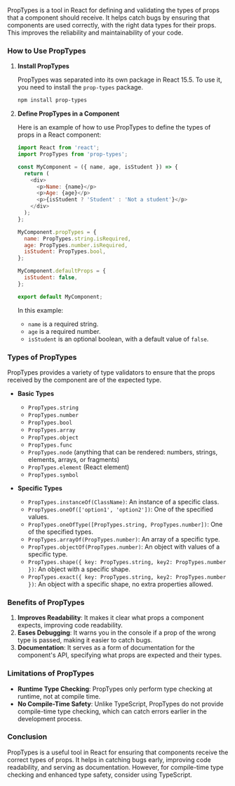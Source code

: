PropTypes is a tool in React for defining and validating the types of props that a component should receive. It helps catch bugs by ensuring that components are used correctly, with the right data types for their props. This improves the reliability and maintainability of your code.

### How to Use PropTypes

1. **Install PropTypes**

   PropTypes was separated into its own package in React 15.5. To use it, you need to install the `prop-types` package.

   ```bash
   npm install prop-types
   ```

2. **Define PropTypes in a Component**

   Here is an example of how to use PropTypes to define the types of props in a React component:

   ```javascript
   import React from 'react';
   import PropTypes from 'prop-types';

   const MyComponent = ({ name, age, isStudent }) => {
     return (
       <div>
         <p>Name: {name}</p>
         <p>Age: {age}</p>
         <p>{isStudent ? 'Student' : 'Not a student'}</p>
       </div>
     );
   };

   MyComponent.propTypes = {
     name: PropTypes.string.isRequired,
     age: PropTypes.number.isRequired,
     isStudent: PropTypes.bool,
   };

   MyComponent.defaultProps = {
     isStudent: false,
   };

   export default MyComponent;
   ```

   In this example:
   - `name` is a required string.
   - `age` is a required number.
   - `isStudent` is an optional boolean, with a default value of `false`.

### Types of PropTypes

PropTypes provides a variety of type validators to ensure that the props received by the component are of the expected type.

- **Basic Types**
  - `PropTypes.string`
  - `PropTypes.number`
  - `PropTypes.bool`
  - `PropTypes.array`
  - `PropTypes.object`
  - `PropTypes.func`
  - `PropTypes.node` (anything that can be rendered: numbers, strings, elements, arrays, or fragments)
  - `PropTypes.element` (React element)
  - `PropTypes.symbol`

- **Specific Types**
  - `PropTypes.instanceOf(ClassName)`: An instance of a specific class.
  - `PropTypes.oneOf(['option1', 'option2'])`: One of the specified values.
  - `PropTypes.oneOfType([PropTypes.string, PropTypes.number])`: One of the specified types.
  - `PropTypes.arrayOf(PropTypes.number)`: An array of a specific type.
  - `PropTypes.objectOf(PropTypes.number)`: An object with values of a specific type.
  - `PropTypes.shape({ key: PropTypes.string, key2: PropTypes.number })`: An object with a specific shape.
  - `PropTypes.exact({ key: PropTypes.string, key2: PropTypes.number })`: An object with a specific shape, no extra properties allowed.

### Benefits of PropTypes

1. **Improves Readability**: It makes it clear what props a component expects, improving code readability.
2. **Eases Debugging**: It warns you in the console if a prop of the wrong type is passed, making it easier to catch bugs.
3. **Documentation**: It serves as a form of documentation for the component's API, specifying what props are expected and their types.

### Limitations of PropTypes

- **Runtime Type Checking**: PropTypes only perform type checking at runtime, not at compile time.
- **No Compile-Time Safety**: Unlike TypeScript, PropTypes do not provide compile-time type checking, which can catch errors earlier in the development process.

### Conclusion

PropTypes is a useful tool in React for ensuring that components receive the correct types of props. It helps in catching bugs early, improving code readability, and serving as documentation. However, for compile-time type checking and enhanced type safety, consider using TypeScript.